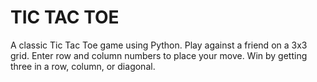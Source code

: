 # TIC TAC TOE
 A classic Tic Tac Toe game using Python.  Play against a friend on a 3x3 grid. Enter row and column numbers to place your move. Win by getting three in a row, column, or diagonal. 


